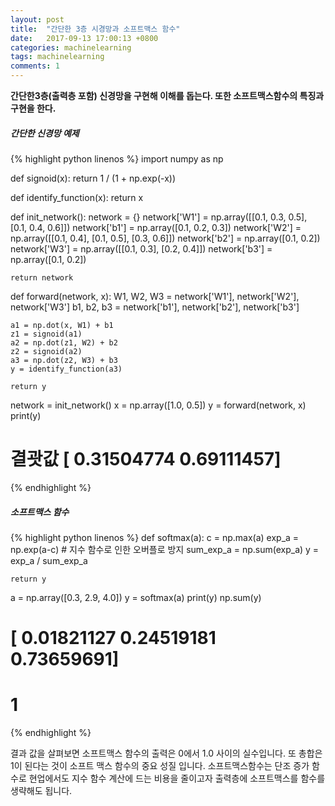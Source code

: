 ```yaml
---
layout: post
title:  "간단한 3층 시경망과 소프트맥스 함수"
date:   2017-09-13 17:00:13 +0800
categories: machinelearning
tags: machinelearning
comments: 1
---
```

**간단한3층(출력층 포함) 신경망을 구현해 이해를 돕는다. 또한 소프트맥스함수의 특징과 구현을 한다.**

##### 간단한 신경망 예제

{% highlight  python linenos  %}
import numpy as np

def signoid(x):
	return 1 / (1 + np.exp(-x))

def identify_function(x):
	return x

def init_network():
	network = {}
	network['W1'] = np.array([[0.1, 0.3, 0.5], [0.1, 0.4, 0.6]])
	network['b1'] = np.array([0.1, 0.2, 0.3])
	network['W2'] = np.array([[0.1, 0.4], [0.1, 0.5], [0.3, 0.6]])
	network['b2'] = np.array([0.1, 0.2])
	network['W3'] = np.array([[0.1, 0.3], [0.2, 0.4]])
	network['b3'] = np.array([0.1, 0.2])

	return network

def forward(network, x):
	W1, W2, W3 = network['W1'], network['W2'], network['W3']
	b1, b2, b3 = network['b1'], network['b2'], network['b3']

	a1 = np.dot(x, W1) + b1
	z1 = signoid(a1)
	a2 = np.dot(z1, W2) + b2
	z2 = signoid(a2)
	a3 = np.dot(z2, W3) + b3
	y = identify_function(a3)

	return y


network = init_network()
x = np.array([1.0, 0.5])
y = forward(network, x)
print(y)

# 결괏값 [ 0.31504774  0.69111457]

{% endhighlight %}


##### 소프트맥스 함수

{% highlight  python linenos  %}
def softmax(a):
	c = np.max(a)
	exp_a = np.exp(a-c) # 지수 함수로 인한 오버플로 방지
	sum_exp_a = np.sum(exp_a)
	y = exp_a / sum_exp_a

	return y

a = np.array([0.3, 2.9, 4.0])
y = softmax(a)
print(y)
np.sum(y)

# [ 0.01821127  0.24519181  0.73659691]
# 1

{% endhighlight %}

결과 값을 살펴보면 소프트맥스 함수의 출력은 0에서 1.0 사이의 실수입니다. 또 총합은 1이 된다는 것이 소프트 맥스 함수의 중요 성질 입니다. 소프트맥스함수는 단조 증가 함수로 현업에서도 지수 함수 계산에 드는 비용을 줄이고자 출력층에 소프트맥스를 함수를 생략해도 됩니다.



